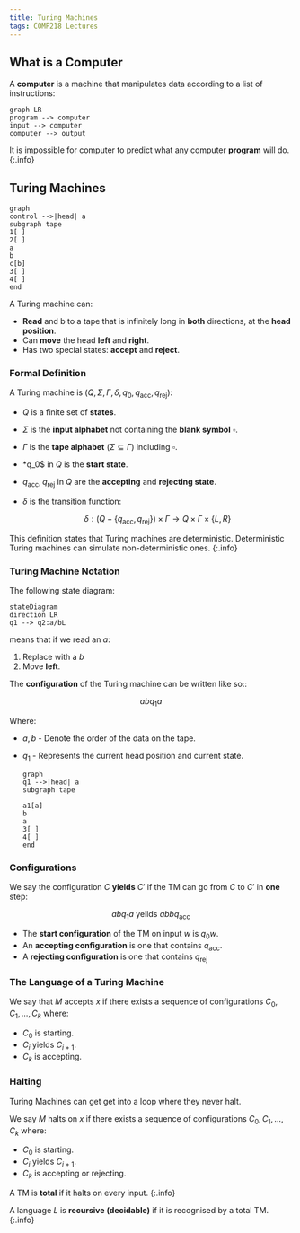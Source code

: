 ```yaml
---
title: Turing Machines
tags: COMP218 Lectures
---
```

## What is a Computer
A **computer** is a machine that manipulates data according to a list of instructions:

```mermaid
graph LR
program --> computer
input --> computer
computer --> output
```

It is impossible for computer to predict what any computer **program** will do.
{:.info}

## Turing Machines

```mermaid
graph 
control -->|head| a
subgraph tape
1[ ]
2[ ]
a
b
c[b]
3[ ]
4[ ]
end
```

A Turing machine can:

* **Read** and b to a tape that is infinitely long in **both** directions, at the **head position**.
* Can **move** the head **left** and **right**.
* Has two special states: **accept** and **reject**.

### Formal Definition
A Turing machine is $(Q,\Sigma,\Gamma,\delta,q_0,q_\text{acc},q_\text{rej})$:

* $Q$ is a finite set of **states**.
* $\Sigma$ is the **input alphabet** not containing the **blank symbol** $\square$.
* $\Gamma$ is the **tape alphabet** $(\Sigma\subseteq \Gamma)$ including $\square$.
* *q_0$ in $Q$ is the **start state**.
* $q_\text{acc},q_\text{rej}$ in $Q$ are the **accepting** and **rejecting state**.
* $\delta$ is the transition function:

	$$
	\delta:(Q-\{q_\text{acc},q_\text{rej}\})\times\Gamma\rightarrow Q\times\Gamma\times\{L,R\}
	$$

This definition states that Turing machines are deterministic. Deterministic Turing machines can simulate non-deterministic ones.
{:.info}

### Turing Machine Notation
The following state diagram:

```mermaid
stateDiagram
direction LR
q1 --> q2:a/bL
```

means that if we read an $a$:

1. Replace with a $b$
1. Move **left**.

The **configuration** of the Turing machine can be written like so::

$$
abq_1a
$$

Where:

* $a,b$ - Denote the order of the data on the tape.
* $q_1$ - Represents the current head position and current state.

	```mermaid
	graph 
	q1 -->|head| a
	subgraph tape

	a1[a]
	b
	a
	3[ ]
	4[ ]
	end
	```

### Configurations
We say the configuration $C$ **yields** $C'$ if the TM can go from $C$ to $C'$ in **one** step:

$$
abq_1a \text{ yeilds } abbq_\text{acc}
$$

* The **start configuration** of the TM on input $w$ is $q_0w$.
* An **accepting configuration** is one that contains $q_\text{acc}$.
* A **rejecting configuration** is one that contains $q_\text{rej}$

### The Language of a Turing Machine
We say that $M$ accepts $x$ if there exists a sequence of configurations $C_0,C_1,\ldots,C_k$ where:

* $C_0$ is starting.
* $C_i$ yields $C_{i+1}$.
* $C_k$ is accepting.

### Halting
Turing Machines can get get into a loop where they never halt.

We say $M$ halts on $x$ if there exists a sequence of configurations $C_0,C_1,\ldots,C_k$ where:

* $C_0$ is starting.
* $C_i$ yields $C_{i+1}$.
* $C_k$ is accepting or rejecting.

A TM is **total** if it halts on every input.
{:.info}

A language $L$ is **recursive (decidable)** if it is recognised by a total TM.
{:.info}